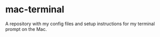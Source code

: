 # mac-terminal
A repository with my config files and setup instructions for my terminal prompt on the Mac.
